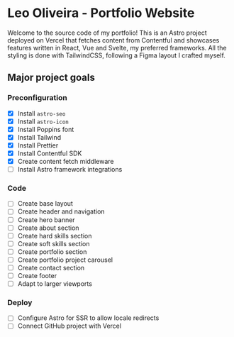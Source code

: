 # Leo Oliveira - Portfolio Website
Welcome to the source code of my portfolio! This is an Astro project deployed on Vercel that fetches content from Contentful and showcases features written in React, Vue and Svelte, my preferred frameworks. All the styling is done with TailwindCSS, following a Figma layout I crafted myself.

## Major project goals

### Preconfiguration
- [x] Install `astro-seo`
- [x] Install `astro-icon`
- [x] Install Poppins font
- [x] Install Tailwind
- [x] Install Prettier
- [x] Install Contentful SDK
- [x] Create content fetch middleware
- [ ] Install Astro framework integrations

### Code
- [ ] Create base layout
- [ ] Create header and navigation
- [ ] Create hero banner
- [ ] Create about section
- [ ] Create hard skills section
- [ ] Create soft skills section
- [ ] Create portfolio section
- [ ] Create portfolio project carousel
- [ ] Create contact section
- [ ] Create footer
- [ ] Adapt to larger viewports

### Deploy
- [ ] Configure Astro for SSR to allow locale redirects
- [ ] Connect GitHub project with Vercel